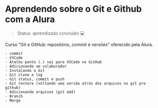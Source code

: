 # Aprendendo sobre o Git e Github com a Alura

> Status: aprendizado concluído 💻

Curso "Git e GitHub: repositório, commit e versões" oferecido pela Alura.


```
- commit
- VSCode
- Atalho ponto (.) vai para VSCode no GitHub
- Adicionando um colaborador
- Instalando o Git
- Git clone e log
- Git status, commit e push
- Git restore (voltando uma versão atrás dos arquivos no git pro github)
- Adicionando arquivos (git add)
- Branch
- Merge
```
